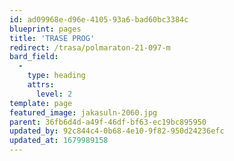 ```yaml
---
id: ad09968e-d96e-4105-93a6-bad60bc3384c
blueprint: pages
title: 'TRASE PROG'
redirect: /trasa/polmaraton-21-097-m
bard_field:
  -
    type: heading
    attrs:
      level: 2
template: page
featured_image: jakasuln-2060.jpg
parent: 36fb6d4d-a49f-46df-bf63-ec19bc895950
updated_by: 92c844c4-0b68-4e10-9f82-950d24236efc
updated_at: 1679989158
---
```

